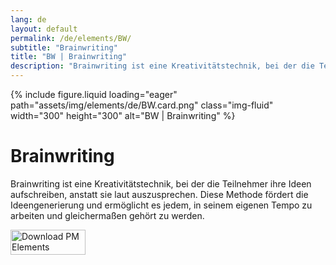 ```yaml
---
lang: de
layout: default
permalink: /de/elements/BW/
subtitle: "Brainwriting"
title: "BW | Brainwriting"
description: "Brainwriting ist eine Kreativitätstechnik, bei der die Teilnehmer ihre Ideen aufschreiben, anstatt sie laut auszusprechen. Diese Methode fördert die Ideengenerierung und ermöglicht es jedem, in seinem eigenen Tempo zu arbeiten und gleichermaßen gehört zu werden."
---
```


{% include figure.liquid loading="eager" path="assets/img/elements/de/BW.card.png" class="img-fluid" width="300" height="300" alt="BW | Brainwriting" %}

# Brainwriting

Brainwriting ist eine Kreativitätstechnik, bei der die Teilnehmer ihre Ideen aufschreiben, anstatt sie laut auszusprechen. Diese Methode fördert die Ideengenerierung und ermöglicht es jedem, in seinem eigenen Tempo zu arbeiten und gleichermaßen gehört zu werden.

<a href="https://apps.apple.com/app/apple-store/id6738084498?pt=127441684&ct=website&mt=8">
  <img src="{{ "assets/img/en/appstore.png" | relative_url }}" width="120" height="40" alt="Download PM Elements">
</a>
